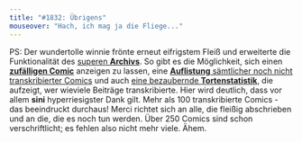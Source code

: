 ```yaml
---
title: "#1832: Übrigens"
mouseover: "Hach, ich mag ja die Fliege..."
---
```


PS:
Der wundertolle winnie frönte erneut eifrigstem Fleiß und erweiterte die Funktionalität des <a href="http://wh89.piranho.de/archive.php">superen <strong>Archivs</strong></a>. So gibt es die Möglichkeit, sich einen <a href="http://wh89.piranho.de/archive.php?random=true"><strong>zufälligen Comic</strong></a> anzeigen zu lassen, eine <a href="http://wh89.piranho.de/missing.php"><strong>Auflistung</strong> sämtlicher noch nicht transkribierter Comics</a> und auch <a href="http://wh89.piranho.de/stats.php">eine bezaubernde <strong>Tortenstatistik</strong></a>, die aufzeigt, wer wieviele Beiträge transkribierte.
Hier wird deutlich, dass vor allem <strong>sini</strong> hyperriesigster Dank gilt. Mehr als 100 transkribierte Comics - das beeindruckt durchaus!
Merci richtet sich an alle, die fleißig abschrieben und an die, die es noch tun werden. Über 250 Comics sind schon verschriftlicht; es fehlen also nicht mehr viele. Ähem.

